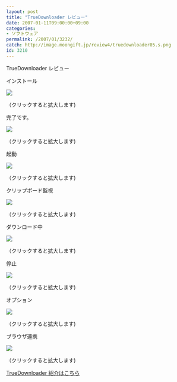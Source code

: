 ```yaml
---
layout: post
title: "TrueDownloader レビュー"
date: 2007-01-11T09:00:00+09:00
categories:
- ソフトウェア
permalink: /2007/01/3232/
catch: http://image.moongift.jp/review4/truedownloader05.s.png
id: 3210
---
```

TrueDownloader レビュー  
<!--more-->

インストール

  

[![](http://image.moongift.jp/review4/truedownloader01.s.png)](http://image.moongift.jp/review4/truedownloader01.png)  
  
（クリックすると拡大します)

  

完了です。

  

[![](http://image.moongift.jp/review4/truedownloader02.s.png)](http://image.moongift.jp/review4/truedownloader02.png)  
  
（クリックすると拡大します)

  

起動

  

[![](http://image.moongift.jp/review4/truedownloader03.s.png)](http://image.moongift.jp/review4/truedownloader03.png)  
  
（クリックすると拡大します)

  

クリップボード監視

  

[![](http://image.moongift.jp/review4/truedownloader04.s.png)](http://image.moongift.jp/review4/truedownloader04.png)  
  
（クリックすると拡大します)

  

ダウンロード中

  

[![](http://image.moongift.jp/review4/truedownloader05.s.png)](http://image.moongift.jp/review4/truedownloader05.png)  
  
（クリックすると拡大します)

  

停止

  

[![](http://image.moongift.jp/review4/truedownloader06.s.png)](http://image.moongift.jp/review4/truedownloader06.png)  
  
（クリックすると拡大します)

  

オプション

  

[![](http://image.moongift.jp/review4/truedownloader07.s.png)](http://image.moongift.jp/review4/truedownloader07.png)  
  
（クリックすると拡大します)

  

ブラウザ連携

  

[![](http://image.moongift.jp/review4/truedownloader08.s.png)](http://image.moongift.jp/review4/truedownloader08.png)  
  
（クリックすると拡大します)

  

[TrueDownloader 紹介はこちら](http://oss.moongift.jp/intro/i-3230.html)

